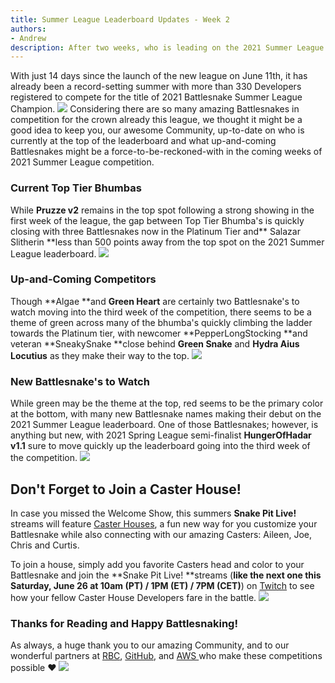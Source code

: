 ```yaml
---
title: Summer League Leaderboard Updates - Week 2
authors:
- Andrew
description: After two weeks, who is leading on the 2021 Summer League leaderboard and who are the Battlesnake's to watching moving in to week 3 of the competition?
---
```


With just 14 days since the launch of the new league on June 11th, it has already been a record-setting summer with more than 330 Developers registered to compete for the title of 2021 Battlesnake Summer League Champion.
![](./img/image-9.png)
Considering there are so many amazing Battlesnakes in competition for the crown already this league, we thought it might be a good idea to keep you, our awesome Community, up-to-date on who is currently at the top of the leaderboard and what up-and-coming Battlesnakes might be a force-to-be-reckoned-with in the coming weeks of 2021 Summer League competition.

### Current Top Tier Bhumbas

While **Pruzze v2** remains in the top spot following a strong showing in the first week of the league, the gap between Top Tier Bhumba's is quickly closing with three Battlesnakes now in the Platinum Tier and** Salazar Slitherin **less than 500 points away from the top spot on the 2021 Summer League leaderboard.
![](./img/image-10.png)
### Up-and-Coming Competitors

Though **Algae **and **Green Heart** are certainly two Battlesnake's to watch moving into the third week of the competition, there seems to be a theme of green across many of the bhumba's quickly climbing the ladder towards the Platinum tier, with newcomer **PepperLongStocking **and veteran **SneakySnake **close behind **Green Snake** and **Hydra Aius Locutius** as they make their way to the top.
![](./img/image-11.png)
### New Battlesnake's to Watch

While green may be the theme at the top, red seems to be the primary color at the bottom, with many new Battlesnake names making their debut on the 2021 Summer League leaderboard. One of those Battlesnakes; however, is anything but new, with 2021 Spring League semi-finalist **HungerOfHadar v1.1** sure to move quickly up the leaderboard going into the third week of the competition.
![](./img/image-12.png)
## Don't Forget to Join a Caster House!

In case you missed the Welcome Show, this summers ****Snake Pit Live!**** streams will feature [Caster Houses](https://play.battlesnake.com/league/summer-league-2021/#info-caster-crown), a fun new way for you customize your Battlesnake while also connecting with our amazing Casters: Aileen, Joe, Chris and Curtis.

To join a house, simply add you favorite Casters head and color to your Battlesnake and join the **Snake Pit Live! **streams (**like the next one this Saturday, June 26 at 10am (PT) / 1PM (ET) / 7PM (CET)**) on [Twitch](https://twitch.tv/battlesnakeofficial) to see how your fellow Caster House Developers fare in the battle.
![](./img/image-13.png)
### Thanks for Reading and Happy Battlesnaking!

As always, a huge thank you to our amazing Community, and to our wonderful partners at [RBC](https://jobs.rbc.com/ca/en/featuredopportunities/technology-jobs), [GitHub](https://github.com/), and [AWS ](https://aws.amazon.com/what-is-cloud-computing)who make these competitions possible ❤️
![](./img/image-8.png)
